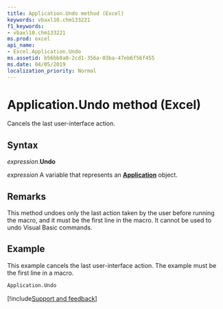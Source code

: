 ```yaml
---
title: Application.Undo method (Excel)
keywords: vbaxl10.chm133221
f1_keywords:
- vbaxl10.chm133221
ms.prod: excel
api_name:
- Excel.Application.Undo
ms.assetid: b56bb8a0-2cd1-356a-03ba-47eb6f56f455
ms.date: 04/05/2019
localization_priority: Normal
---
```



# Application.Undo method (Excel)

Cancels the last user-interface action.


## Syntax

_expression_.**Undo**

_expression_ A variable that represents an **[Application](Excel.Application(object).md)** object.


## Remarks

This method undoes only the last action taken by the user before running the macro, and it must be the first line in the macro. It cannot be used to undo Visual Basic commands.


## Example

This example cancels the last user-interface action. The example must be the first line in a macro.


```vb
Application.Undo
```




[!include[Support and feedback](~/includes/feedback-boilerplate.md)]
